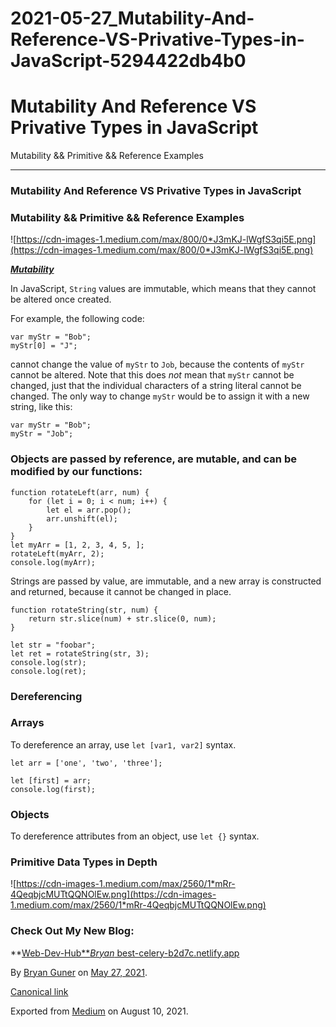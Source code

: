 # 2021-05-27_Mutability-And-Reference-VS-Privative-Types-in-JavaScript-5294422db4b0

# Mutability And Reference VS Privative Types in JavaScript

Mutability && Primitive && Reference Examples

---

### Mutability And Reference VS Privative Types in JavaScript

### Mutability && Primitive && Reference Examples

![https://cdn-images-1.medium.com/max/800/0*J3mKJ-lWgfS3qi5E.png](https://cdn-images-1.medium.com/max/800/0*J3mKJ-lWgfS3qi5E.png)

***[Mutability](https://doesitmutate.xyz/)***

In JavaScript, `String` values are immutable, which means that they cannot be altered once created.

For example, the following code:

```
var myStr = "Bob";
myStr[0] = "J";
```

cannot change the value of `myStr` to `Job`, because the contents of `myStr` cannot be altered. Note that this does *not* mean that `myStr` cannot be changed, just that the individual characters of a string literal cannot be changed. The only way to change `myStr` would be to assign it with a new string, like this:

```
var myStr = "Bob";
myStr = "Job";
```

### Objects are passed by reference, are mutable, and can be modified by our functions:

```
function rotateLeft(arr, num) {
    for (let i = 0; i < num; i++) {
        let el = arr.pop();
        arr.unshift(el);
    }
}
let myArr = [1, 2, 3, 4, 5, ];
rotateLeft(myArr, 2);
console.log(myArr);
```

Strings are passed by value, are immutable, and a new array is constructed and returned, because it cannot be changed in place.

```
function rotateString(str, num) {
    return str.slice(num) + str.slice(0, num);
}
```

```
let str = "foobar";
let ret = rotateString(str, 3);
console.log(str);
console.log(ret);
```

### Dereferencing

### Arrays

To dereference an array, use `let [var1, var2]` syntax.

```
let arr = ['one', 'two', 'three'];
```

```
let [first] = arr;
console.log(first);
```

### Objects

To dereference attributes from an object, use `let {}` syntax.

### Primitive Data Types in Depth

![https://cdn-images-1.medium.com/max/2560/1*mRr-4QeqbjcMUTtQQNOlEw.png](https://cdn-images-1.medium.com/max/2560/1*mRr-4QeqbjcMUTtQQNOlEw.png)

### Check Out My New Blog:

**[Web-Dev-Hub***Bryan* best-celery-b2d7c.netlify.app](https://best-celery-b2d7c.netlify.app/)

By [Bryan Guner](https://medium.com/@bryanguner) on [May 27, 2021](https://medium.com/p/5294422db4b0).

[Canonical link](https://medium.com/@bryanguner/mutability-and-reference-vs-privative-types-in-javascript-5294422db4b0)

Exported from [Medium](https://medium.com/) on August 10, 2021.
